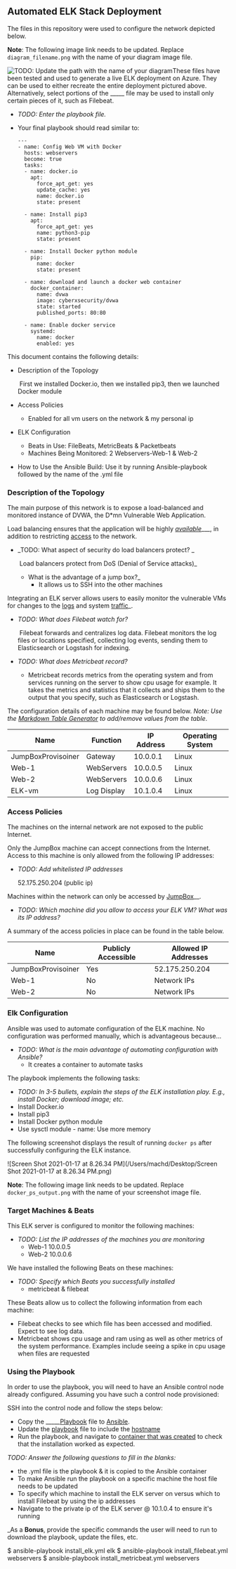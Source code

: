 ## Automated ELK Stack Deployment

The files in this repository were used to configure the network depicted below.

**Note**: The following image link needs to be updated. Replace `diagram_filename.png` with the name of your diagram image file.  

![TODO: Update the path with the name of your diagram](ELK_Diagram.png)These files have been tested and used to generate a live ELK deployment on Azure. They can be used to either recreate the entire deployment pictured above. Alternatively, select portions of the _____ file may be used to install only certain pieces of it, such as Filebeat.


  - _TODO: Enter the playbook file._

  - Your final playbook should read similar to:

    ```
    ---
    - name: Config Web VM with Docker
      hosts: webservers
      become: true
      tasks:
      - name: docker.io
        apt:
          force_apt_get: yes
          update_cache: yes
          name: docker.io
          state: present
    
      - name: Install pip3
        apt:
          force_apt_get: yes
          name: python3-pip
          state: present
    
      - name: Install Docker python module
        pip:
          name: docker
          state: present
    
      - name: download and launch a docker web container
        docker_container:
          name: dvwa
          image: cyberxsecurity/dvwa
          state: started
          published_ports: 80:80
    
      - name: Enable docker service
        systemd:
          name: docker
          enabled: yes
    ```

This document contains the following details:
- Description of the Topology 

  ​	First we installed Docker.io, then we installed pip3, then we launched Docker module

- Access Policies

  - Enabled for all vm users on the network & my personal ip

- ELK Configuration
  - Beats in Use: FileBeats, MetricBeats & Packetbeats
  - Machines Being Monitored: 2 Webservers-Web-1 & Web-2
  
- How to Use the Ansible Build: Use it by running Ansible-playbook followed by the name of the .yml file


### Description of the Topology

The main purpose of this network is to expose a load-balanced and monitored instance of DVWA, the D*mn Vulnerable Web Application.

Load balancing ensures that the application will be highly _<u>available</u>____, in addition to restricting <u>access</u> to the network.
- _TODO: What aspect of security do load balancers protect? _

  ​		Load balancers protect from DoS (Denial of Service attacks)_

  - What is the advantage of a jump box?_
    - It allows us to SSH into the other machines

Integrating an ELK server allows users to easily monitor the vulnerable VMs for changes to the <u>logs</u> and system <u>traffic</u>_.
- _TODO: What does Filebeat watch for?_

  ​	Filebeat forwards and centralizes log data. Filebeat monitors the log files or locations specified, collecting log events,  sending them to Elasticsearch or Logstash for indexing.

- _TODO: What does Metricbeat record?_

  - Metricbeat records metrics from the operating system and from services running on the server to show cpu usage for example. It takes the metrics and statistics that it collects and ships them to the output that you specify, such as Elasticsearch or Logstash.

The configuration details of each machine may be found below.
_Note: Use the [Markdown Table Generator](http://www.tablesgenerator.com/markdown_tables) to add/remove values from the table_.

| Name               | Function    | IP Address | Operating System |
| ------------------ | ----------- | ---------- | ---------------- |
| JumpBoxProvisoiner | Gateway     | 10.0.0.1   | Linux            |
| Web-1              | WebServers  | 10.0.0.5   | Linux            |
| Web-2              | WebServers  | 10.0.0.6   | Linux            |
| ELK-vm             | Log Display | 10.1.0.4   | Linux            |

### Access Policies

The machines on the internal network are not exposed to the public Internet. 

Only the JumpBox machine can accept connections from the Internet. Access to this machine is only allowed from the following IP addresses:
- _TODO: Add whitelisted IP addresses_

  52.175.250.204 (public ip)

Machines within the network can only be accessed by <u>JumpBox</u>__.
- _TODO: Which machine did you allow to access your ELK VM? What was its IP address?_

A summary of the access policies in place can be found in the table below.

| Name               | Publicly Accessible | Allowed IP Addresses |
| ------------------ | ------------------- | -------------------- |
| JumpBoxProvisoiner | Yes                 | 52.175.250.204       |
| Web-1              | No                  | Network IPs          |
| Web-2              | No                  | Network IPs          |

### Elk Configuration

Ansible was used to automate configuration of the ELK machine. No configuration was performed manually, which is advantageous because...
- _TODO: What is the main advantage of automating configuration with Ansible?_
  - It creates a container to automate tasks

The playbook implements the following tasks:
- _TODO: In 3-5 bullets, explain the steps of the ELK installation play. E.g., install Docker; download image; etc._
- Install Docker.io
- Install pip3
- Install Docker python module
- Use sysctl module
      - name: Use more memory

The following screenshot displays the result of running `docker ps` after successfully configuring the ELK instance.

![Screen Shot 2021-01-17 at 8.26.34 PM](/Users/machd/Desktop/Screen Shot 2021-01-17 at 8.26.34 PM.png)

**Note**: The following image link needs to be updated. Replace `docker_ps_output.png` with the name of your screenshot image file.  

### Target Machines & Beats
This ELK server is configured to monitor the following machines:
- _TODO: List the IP addresses of the machines you are monitoring_
  - Web-1 10.0.0.5
  - Web-2 10.0.0.6

We have installed the following Beats on these machines:
- _TODO: Specify which Beats you successfully installed_
  - metricbeat & filebeat

These Beats allow us to collect the following information from each machine:
- Filebeat checks to see which file has been accessed and modified. Expect to see log data. 
- Metricbeat shows cpu usage and ram using as well as other metrics of the system performance. Examples include seeing a spike in cpu usage when files are requested

### Using the Playbook

In order to use the playbook, you will need to have an Ansible control node already configured. Assuming you have such a control node provisioned: 

SSH into the control node and follow the steps below:
- Copy the _____<u>Playbook</u> file to <u>Ansible</u>.
- Update the <u>playbook</u> file to include the <u>hostname</u>
- Run the playbook, and navigate to <u>container that was created</u> to check that the installation worked as expected.

_TODO: Answer the following questions to fill in the blanks:_
- the .yml file is the playbook & it is copied to the Ansible container
- To make Ansible run the playbook on a specific machine the host file needs to be updated
- To specify which machine to install the ELK server on versus which to install Filebeat by using the ip addresses
- Navigate to the private ip of the ELK server @ 10.1.0.4 to ensure it's running

_As a **Bonus**, provide the specific commands the user will need to run to download the playbook, update the files, etc.

$ ansible-playbook install_elk.yml elk
$ ansible-playbook install_filebeat.yml webservers
$ ansible-playbook install_metricbeat.yml webservers